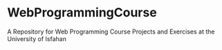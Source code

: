 # WebProgrammingCourse
A Repository for Web Programming Course Projects and Exercises at the University of Isfahan
